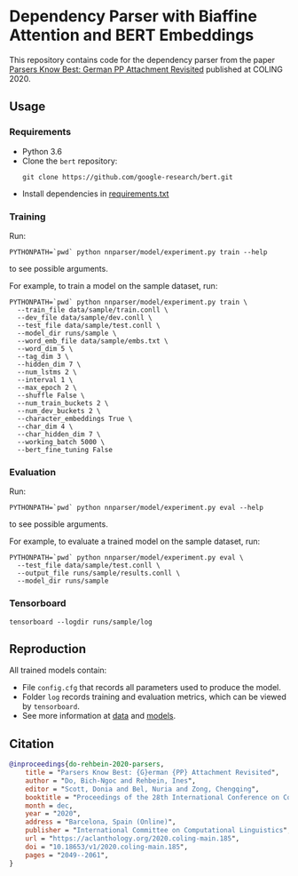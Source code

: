 # Dependency Parser with Biaffine Attention and BERT Embeddings

This repository contains code for the dependency parser from the paper
[Parsers Know Best: German PP Attachment Revisited](https://aclanthology.org/2020.coling-main.185/)
published at COLING 2020.

## Usage

### Requirements
* Python 3.6
* Clone the `bert` repository:
  ```shell
  git clone https://github.com/google-research/bert.git
  ```
* Install dependencies in [requirements.txt](requirements.txt)

### Training
Run:
```shell
PYTHONPATH=`pwd` python nnparser/model/experiment.py train --help
```
to see possible arguments.

For example, to train a model on the sample dataset, run:

```shell
PYTHONPATH=`pwd` python nnparser/model/experiment.py train \
  --train_file data/sample/train.conll \
  --dev_file data/sample/dev.conll \
  --test_file data/sample/test.conll \
  --model_dir runs/sample \
  --word_emb_file data/sample/embs.txt \
  --word_dim 5 \
  --tag_dim 3 \
  --hidden_dim 7 \
  --num_lstms 2 \
  --interval 1 \
  --max_epoch 2 \
  --shuffle False \
  --num_train_buckets 2 \
  --num_dev_buckets 2 \
  --character_embeddings True \
  --char_dim 4 \
  --char_hidden_dim 7 \
  --working_batch 5000 \
  --bert_fine_tuning False
```

### Evaluation
Run:
```shell
PYTHONPATH=`pwd` python nnparser/model/experiment.py eval --help
```
to see possible arguments.

For example, to evaluate a trained model on the sample dataset, run:
```shell
PYTHONPATH=`pwd` python nnparser/model/experiment.py eval \
  --test_file data/sample/test.conll \
  --output_file runs/sample/results.conll \
  --model_dir runs/sample
```

### Tensorboard

```shell
tensorboard --logdir runs/sample/log
```


## Reproduction

All trained models contain:
* File `config.cfg` that records all parameters used to produce the model.
* Folder `log` records training and evaluation metrics, which can be viewed by `tensorboard`.
* See more information at [data](data) and [models](models).


## Citation

```bib
@inproceedings{do-rehbein-2020-parsers,
    title = "Parsers Know Best: {G}erman {PP} Attachment Revisited",
    author = "Do, Bich-Ngoc and Rehbein, Ines",
    editor = "Scott, Donia and Bel, Nuria and Zong, Chengqing",
    booktitle = "Proceedings of the 28th International Conference on Computational Linguistics",
    month = dec,
    year = "2020",
    address = "Barcelona, Spain (Online)",
    publisher = "International Committee on Computational Linguistics",
    url = "https://aclanthology.org/2020.coling-main.185",
    doi = "10.18653/v1/2020.coling-main.185",
    pages = "2049--2061",
}
```